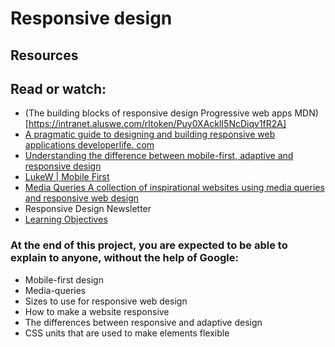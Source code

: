 # Responsive design
## Resources
## Read or watch:

- (The building blocks of responsive design Progressive web apps MDN)[https://intranet.aluswe.com/rltoken/Puy0XAcklI5NcDiqv1fR2A]
- [A pragmatic guide to designing and building responsive web applications  developerlife. com](https://intranet.aluswe.com/rltoken/_Jp3-ZZgmx9YAnGzz7XQDg)
- [Understanding the difference between mobile-first, adaptive and responsive design](https://intranet.aluswe.com/rltoken/bQi81J9WbzXZzvRCqXdecw)
- [LukeW | Mobile First](https://intranet.aluswe.com/rltoken/yzm7hmicxyzT60TdFfMT7w)
- [Media Queries  A collection of inspirational websites using media queries and responsive web design](https://intranet.aluswe.com/rltoken/PqArRPtHixQ9AXlqHFYz7g)
- Responsive Design Newsletter
- [Learning Objectives](https://intranet.aluswe.com/rltoken/Ns5mpWBzoEfMOpcFSfAn6)
### At the end of this project, you are expected to be able to explain to anyone, without the help of Google:

- Mobile-first design
- Media-queries
- Sizes to use for responsive web design
- How to make a website responsive
- The differences between responsive and adaptive design
- CSS units that are used to make elements flexible
